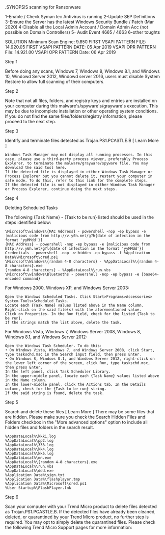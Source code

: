 .SYNOPSIS
  scanning for Ransonware

1-Enable / Check Syman tec Antivirus is running
2-Update SEP Definitions
3-Ensure the Server has the latest Windows Security Bundle / Patch (Mar 2020)
4-Disable all the Local Admin Account / Domain Admin Acc (not possible on Domain Controllers)
5- Audit Event 4665 / 4663
6-other toughts


SOLUTION
Minimum Scan Engine: 9.850
FIRST VSAPI PATTERN FILE: 14.920.05
FIRST VSAPI PATTERN DATE: 05 Apr 2019
VSAPI OPR PATTERN File: 14.921.00
VSAPI OPR PATTERN Date: 06 Apr 2019

Step 1

Before doing any scans, Windows 7, Windows 8, Windows 8.1, and Windows 10, Windowd Server 2012, Windowd server 2016, users must disable System Restore to allow full scanning of their computers.

Step 2

Note that not all files, folders, and registry keys and entries are installed on your computer during this malware's/spyware's/grayware's execution. This may be due to incomplete installation or other operating system conditions. If you do not find the same files/folders/registry information, please proceed to the next step.

Step 3

Identify and terminate files detected as Trojan.PS1.PCASTLE.B
[ Learn More ]

    Windows Task Manager may not display all running processes. In this case, please use a third-party process viewer, preferably Process Explorer, to terminate the malware/grayware/spyware file. You may download the said tool here.
    If the detected file is displayed in either Windows Task Manager or Process Explorer but you cannot delete it, restart your computer in safe mode. To do this, refer to this link for the complete steps.
    If the detected file is not displayed in either Windows Task Manager or Process Explorer, continue doing the next steps.

Step 4

Deleting Scheduled Tasks

The following {Task Name} - {Task to be run} listed should be used in the steps identified below:

    \Microsoft\windows\{MAC Address} - powershell -nop -ep bypass -e [malicious code from http://v.y6h.net/g?h{date of infection in the format 'yyMMdd'}]
    {MAC Address} - powershell -nop -ep bypass -e [malicious code from http://v.y6h.net/g?l{date of infection in the format 'yyMMdd'}]
    Credentials - powershell -nop -w hidden -ep bypass -f %Application Data%\Microsoft\cred.ps1
    \Microsoft\Windows\{random 4-8 characters} - %AppDataLocal%\{random 4-8 characters}.exe
    {random 4-8 characters} - %AppDataLocal%\run.vbs
    \Microsoft\windows\Bluetooths - powershell -nop -ep bypass -e {base64-encoded command}

For Windows 2000, Windows XP, and Windows Server 2003:

    Open the Windows Scheduled Tasks. Click Start>Programs>Accessories>
    System Tools>Scheduled Tasks.
    Locate each {Task Name} values listed above in the Name column.
    Right-click on the said file(s) with the aforementioned value.
    Click on Properties. In the Run field, check for the listed {Task to be run}.
    If the strings match the list above, delete the task. 

For Windows Vista, Windows 7, Windows Server 2008, Windows 8, Windows 8.1, and Windows Server 2012:

    Open the Windows Task Scheduler. To do this:
    • On Windows Vista, Windows 7, and Windows Server 2008, click Start, type taskschd.msc in the Search input field, then press Enter.
    • On Windows 8, Windows 8.1, and Windows Server 2012, right-click on the lower left corner of the screen, click Run, type taskschd.msc, then press Enter.
    In the left panel, click Task Scheduler Library.
    In the upper-middle panel, locate each {Task Name} values listed above in the Name column.
    In the lower-middle panel, click the Actions tab. In the Details column, check for the {Task to be run} string.
    If the said string is found, delete the task.

Step 5

Search and delete these files
[ Learn More ]
There may be some files that are hidden. Please make sure you check the Search Hidden Files and Folders checkbox in the "More advanced options" option to include all hidden files and folders in the search result.

    %AppDataLocal%\kkk1.log
    %AppDataLocal%\pp2.log
    %AppDataLocal%\333.log
    %AppDataLocal%\kk4.log
    %AppDataLocal%\kk5.log
    %AppDataLocal%\mn.exe
    %AppDataLocal%\{random 4-8 characters}.exe
    %AppDataLocal%\run.vbs
    %AppDataLocal%\ddd.exe
    %Application Data%\sign.txt
    %Application Data%\flashplayer.tmp
    %Application Data%\Microsoft\cred.ps1
    %User Startup%\FlashPlayer.lnk

Step 6

Scan your computer with your Trend Micro product to delete files detected as Trojan.PS1.PCASTLE.B. If the detected files have already been cleaned, deleted, or quarantined by your Trend Micro product, no further step is required. You may opt to simply delete the quarantined files. Please check the following Trend Micro Support pages for more information:
